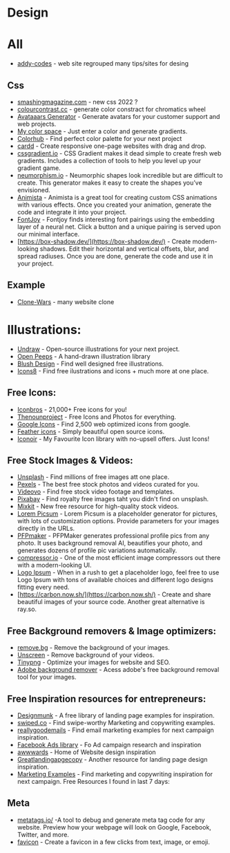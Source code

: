 # Design

# All

- [addy-codes](https://toolkit.addy.codes/) - web site regrouped many tips/sites for desing

## Css

- [smashingmagazine.com](https://www.smashingmagazine.com/2022/03/new-css-features-2022/) - new css 2022 ?
- [colourcontrast.cc](https://colourcontrast.cc/) - generate color constract for chromatics wheel
- [Avataaars Generator](https://getavataaars.com/) - Generate avatars for your customer support and web projects.
- [My color space](https://mycolor.space/) - Just enter a color and generate gradients.
- [Colorhub](https://colorhub.vercel.app/) - Find perfect color palette for your next project
- [cardd](https://carrd.co/) - Create responsive one-page websites with drag and drop.
- [cssgradient.io](https://cssgradient.io/gradient-backgrounds/) - CSS Gradient makes it dead simple to create fresh web gradients. Includes a collection of tools to help you level up your gradient game.
- [neumorphism.io](https://neumorphism.io/#e0e0e0) - Neumorphic shapes look incredible but are difficult to create. This generator makes it easy to create the shapes you’ve envisioned.
- [Animista](https://animista.net/) - Animista is a great tool for creating custom CSS animations with various effects. Once you created your animation, generate the code and integrate it into your project.
- [FontJoy](https://fontjoy.com/) - Fontjoy finds interesting font pairings using the embedding layer of a neural net. Click a button and a unique pairing is served upon our minimal interface.
- [https://box-shadow.dev/](https://box-shadow.dev/) - Create modern-looking shadows. Edit their horizontal and vertical offsets, blur, and spread radiuses. Once you are done, generate the code and use it in your project.

## Example

- [Clone-Wars](https://github.com/GorvGoyl/Clone-Wars) - many website clone

# Illustrations:

- [Undraw](https://undraw.co/) - Open-source illustrations for your next project.
- [Open Peeps](https://blush.design/) - A hand-drawn illustration library
- [Blush Design](https://blush.design/) - Find well designed free illustrations.
- [Icons8](https://iconoir.com/) - Find free ilustrations and icons + much more at one place.

## Free Icons:

- [Iconbros](https://www.iconbros.com/) - 21,000+ Free icons for you!
- [Thenounproject](https://thenounproject.com/) - Free Icons and Photos for everything.
- [Google Icons](https://fonts.google.com/icons?selected=Material+Icons) - Find 2,500 web optimized icons from google.
- [Feather icons](https://feathericons.com/) - Simply beautiful open source icons.
- [Iconoir](https://iconoir.com/) - My Favourite Icon library with no-upsell offers. Just Icons!

## Free Stock Images & Videos:

- [Unsplash](https://unsplash.com/) - Find millions of free images att one place.
- [Pexels](https://www.pexels.com/) - The best free stock photos and videos curated for you.
- [Videovo](https://www.videvo.net/) - Find free stock video footage and templates.
- [Pixabay](https://pixabay.com/) - Find royalty free images taht you didn't find on unsplash.
- [Mixkit](https://mixkit.co/) - New free resource for high-quality stock videos.
- [Lorem Picsum](https://picsum.photos/) - Lorem Picsum is a placeholder generator for pictures, with lots of customization options. Provide parameters for your images directly in the URLs.
- [PFPmaker](https://pfpmaker.com/) - PFPMaker generates professional profile pics from any photo. It uses background removal AI, beautifies your photo, and generates dozens of profile pic variations automatically.
- [compressor.io](https://compressor.io/) - One of the most efficient image compressors out there with a modern-looking UI.
- [Logo Ipsum](https://logoipsum.com/) - When in a rush to get a placeholder logo, feel free to use Logo Ipsum with tons of available choices and different logo designs fitting every need.
- [https://carbon.now.sh/](https://carbon.now.sh/) - Create and share beautiful images of your source code. Another great alternative is ray.so.

## Free Background removers & Image optimizers:

- [remove.bg](https://remove.bg/) - Remove the background of your images.
- [Unscreen](https://www.unscreen.com/) - Remove background of your videos.
- [Tinypng](https://tinypng.com/) - Optimize your images for website and SEO.
- [Adobe background remover](https://www.adobe.com/express/feature/image/remove-background) - Acess adobe's free background removal tool for your images.

## Free Inspiration resources for entrepreneurs:

- [Designmunk](https://designmunk.com/) - A free library of landing page examples for inspiration.
- [swiped.co](https://swiped.co/) - Find swipe-worthy Marketing and copywriting examples.
- [reallygoodemails](https://reallygoodemails.com/) - Find email marketing examples for next campaign inspiration.
- [Facebook Ads library](https://www.facebook.com/ads/library/) - Fo Ad campaign research and inspiration
- [awwwards](https://www.awwwards.com/) - Home of Website design inspiration
- [Greatlandingapgecopy](https://greatlandingpagecopy.com/) - Another resource for landing page design inspiration.
- [Marketing Examples](https://marketingexamples.com/) - Find marketing and copywriting inspiration for next campaign.
  Free Resources I found in last 7 days:

## Meta

- [metatags.io/](https://metatags.io/) -A tool to debug and generate meta tag code for any website. Preview how your webpage will look on Google, Facebook, Twitter, and more.
- [favicon](https://favicon.io/) - Create a favicon in a few clicks from text, image, or emoji.
